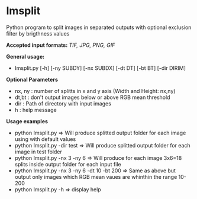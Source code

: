 # Imsplit

Python program to split images in separated outputs with optional exclusion filter by brigthness values

**Accepted input formats:** *TIF, JPG, PNG, GIF*


**General usage:**
+ Imsplit.py [-h] [-ny SUBDY] [-nx SUBDX] [-dt DT] [-bt BT] [-dir DIRIM]

**Optional Parameters**
+ nx, ny : number of splitts in x and y axis (Width and Height: nx,ny)
+ dt,bt  : don't output images below or above RGB mean threshold
+ dir    : Path of directory with input images
+ h      : help message

**Usage examples**
+ python Imsplit.py                             => Will produce splitted output folder for each image using with default values
+ python Imsplit.py -dir test                   => Will produce splitted output folder for each image in test folder
+ python Imsplit.py -nx 3 -ny 6                 => Will produce for each image 3x6=18 splits inside output folder for each input file 
+ python Imsplit.py -nx 3 -ny 6 -dt 10 -bt 200  => Same as above but output only images which RGB mean vaues are whinthin the range 10-200
+ python Imsplit.py -h                          => display help 

